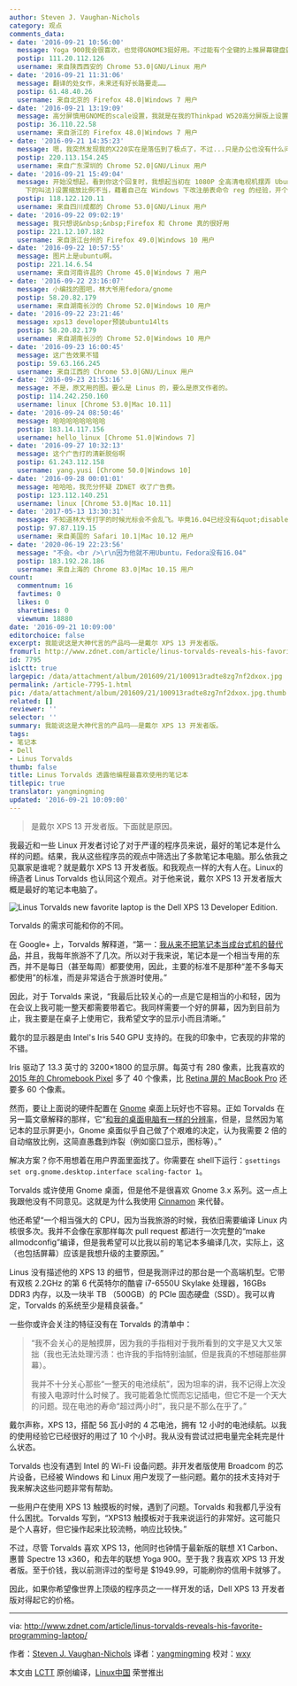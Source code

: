```yaml
---
author: Steven J. Vaughan-Nichols
category: 观点
comments_data:
- date: '2016-09-21 10:56:00'
  message: Yoga 900我会很喜欢，也觉得GNOME3挺好用。不过能有个全键的上推屏幕键盘就更好了。
  postip: 111.20.112.126
  username: 来自陕西西安的 Chrome 53.0|GNU/Linux 用户
- date: '2016-09-21 11:31:06'
  message: 翻译的处女作，未来还有好长路要走……
  postip: 61.48.40.26
  username: 来自北京的 Firefox 48.0|Windows 7 用户
- date: '2016-09-21 13:19:09'
  message: 高分屏慎用GNOME的scale设置，我就是在我的Thinkpad W520高分屏版上设置缩放尺度，结果每次按钮都跑到屏幕外面改不回来了，想尝试的同学，上面那个命令行很救命~
  postip: 36.110.22.58
  username: 来自浙江的 Firefox 48.0|Windows 7 用户
- date: '2016-09-21 14:35:23'
  message: 嗯，我突然发现我的X220实在是落伍到了极点了，不过...只是办公也没有什么问题啊，就这样用吧。
  postip: 220.113.154.245
  username: 来自广东深圳的 Chrome 52.0|GNU/Linux 用户
- date: '2016-09-21 15:49:04'
  message: 开始没想起，看到你这个回复时，我想起当初在 1080P 全高清电视机摆弄 Ubuntu 14.04 时，在控制面板(当然这不是 Ubuntu
    下的叫法)设置缩放比例不当，藉着自己在 Windows 下改注册表命令 reg 的经验，开个 tty，摸索着用 gsettings 把缩放比改回去了。
  postip: 118.122.120.11
  username: 来自四川成都的 Chrome 53.0|GNU/Linux 用户
- date: '2016-09-22 09:02:19'
  message: 我只想说&nbsp;&nbsp;Firefox 和 Chrome 真的很好用
  postip: 221.12.107.182
  username: 来自浙江台州的 Firefox 49.0|Windows 10 用户
- date: '2016-09-22 10:57:55'
  message: 图片上是ubuntu啊。
  postip: 221.14.6.54
  username: 来自河南许昌的 Chrome 45.0|Windows 7 用户
- date: '2016-09-22 23:16:07'
  message: 小编找的图吧，林大爷用fedora/gnome
  postip: 58.20.82.179
  username: 来自湖南长沙的 Chrome 52.0|Windows 10 用户
- date: '2016-09-22 23:21:46'
  message: xps13 developer预装ubuntu14lts
  postip: 58.20.82.179
  username: 来自湖南长沙的 Chrome 52.0|Windows 10 用户
- date: '2016-09-23 16:00:45'
  message: 这广告效果不错
  postip: 59.63.166.245
  username: 来自江西的 Chrome 53.0|GNU/Linux 用户
- date: '2016-09-23 21:53:16'
  message: 不是，原文用的图。要么是 Linus 的，要么是原文作者的。
  postip: 114.242.250.160
  username: linux [Chrome 53.0|Mac 10.11]
- date: '2016-09-24 08:50:46'
  message: 哈哈哈哈哈哈哈哈
  postip: 183.14.117.156
  username: hello_linux [Chrome 51.0|Windows 7]
- date: '2016-09-27 10:32:13'
  message: 这个广告打的清新脱俗啊
  postip: 61.243.112.158
  username: yang.yusi [Chrome 50.0|Windows 10]
- date: '2016-09-28 00:01:01'
  message: 哈哈哈，我充分怀疑 ZDNET 收了广告费。
  postip: 123.112.140.251
  username: linux [Chrome 53.0|Mac 10.11]
- date: '2017-05-13 13:30:31'
  message: 不知道林大爷打字的时候光标会不会乱飞。毕竟16.04已经没有&quot;disable trackpad while typing&quot;选项了。
  postip: 97.87.119.15
  username: 来自美国的 Safari 10.1|Mac 10.12 用户
- date: '2020-06-19 22:23:56'
  message: "不会。<br />\r\n因为他就不用Ubuntu，Fedora没有16.04"
  postip: 183.192.28.186
  username: 来自上海的 Chrome 83.0|Mac 10.15 用户
count:
  commentnum: 16
  favtimes: 0
  likes: 0
  sharetimes: 0
  viewnum: 18880
date: '2016-09-21 10:09:00'
editorchoice: false
excerpt: 我能说这是大神代言的产品吗——是戴尔 XPS 13 开发者版。
fromurl: http://www.zdnet.com/article/linus-torvalds-reveals-his-favorite-programming-laptop/
id: 7795
islctt: true
largepic: /data/attachment/album/201609/21/100913radte8zg7nf2dxox.jpg
permalink: /article-7795-1.html
pic: /data/attachment/album/201609/21/100913radte8zg7nf2dxox.jpg.thumb.jpg
related: []
reviewer: ''
selector: ''
summary: 我能说这是大神代言的产品吗——是戴尔 XPS 13 开发者版。
tags:
- 笔记本
- Dell
- Linus Torvalds
thumb: false
title: Linus Torvalds 透露他编程最喜欢使用的笔记本
titlepic: true
translator: yangmingming
updated: '2016-09-21 10:09:00'
---
```



> 
> 是戴尔 XPS 13 开发者版。下面就是原因。
> 
> 
> 


我最近和一些 Linux 开发者讨论了对于严谨的程序员来说，最好的笔记本是什么样的问题。结果，我从这些程序员的观点中筛选出了多款笔记本电脑。那么依我之见赢家是谁呢？就是戴尔 XPS 13 开发者版。和我观点一样的大有人在。Linux的缔造者 Linus Torvalds 也认同这个观点。对于他来说，戴尔 XPS 13 开发者版大概是最好的笔记本电脑了。


![Linus Torvalds new favorite laptop is the Dell XPS 13 Developer Edition.](/data/attachment/album/201609/21/100913radte8zg7nf2dxox.jpg)


Torvalds 的需求可能和你的不同。


在 Google+ 上，Torvalds 解释道，“第一：[我从来不把笔记本当成台式机的替代品](https://plus.google.com/+LinusTorvalds/posts/VZj8vxXdtfe)，并且，我每年旅游不了几次。所以对于我来说，笔记本是一个相当专用的东西，并不是每日（甚至每周）都要使用，因此，主要的标准不是那种“差不多每天都使用”的标准，而是非常适合于旅游时使用。”


因此，对于 Torvalds 来说，“我最后比较关心的一点是它是相当的小和轻，因为在会议上我可能一整天都需要带着它。我同样需要一个好的屏幕，因为到目前为止，我主要是在桌子上使用它，我希望文字的显示小而且清晰。”


戴尔的显示器是由 Intel's Iris 540 GPU 支持的。在我的印象中，它表现的非常的不错。


Iris 驱动了 13.3 英寸的 3200×1800 的显示屏。每英寸有 280 像素，比我喜欢的 [2015 年的 Chromebook Pixel](http://www.zdnet.com/article/the-best-chromebook-ever-the-chromebook-pixel-2015/) 多了 40 个像素，比 [Retina 屏的 MacBook Pro](http://www.zdnet.com/product/apple-15-inch-macbook-pro-with-retina-display-mid-2015/) 还要多 60 个像素。


然而，要让上面说的硬件配置在 [Gnome](https://www.gnome.org/) 桌面上玩好也不容易。正如 Torvalds 在另一篇文章解释的那样，它“[和我的桌面电脑有一样的分辨率](https://plus.google.com/+LinusTorvalds/posts/d7nfnWSXjfD)，但是，显然因为笔记本的显示屏更小，Gnome 桌面似乎自己做了个艰难的决定，认为我需要 2 倍的自动缩放比例，这简直愚蠢到炸裂（例如窗口显示，图标等）。”


解决方案？你不用想着在用户界面里面找了。你需要在 shell下运行：`gsettings set org.gnome.desktop.interface scaling-factor 1`。


Torvalds 或许使用 Gnome 桌面，但是他不是很喜欢 Gnome 3.x 系列。这一点上我跟他没有不同意见。这就是为什么我使用 [Cinnamon](http://www.zdnet.com/article/how-to-customise-your-linux-desktop-cinnamon/) 来代替。


他还希望“一个相当强大的 CPU，因为当我旅游的时候，我依旧需要编译 Linux 内核很多次。我并不会像在家那样每次 pull request 都进行一次完整的“make allmodconfig”编译，但是我希望可以比我以前的笔记本多编译几次，实际上，这（也包括屏幕）应该是我想升级的主要原因。”


Linus 没有描述他的 XPS 13 的细节，但是我测评过的那台是一个高端机型。它带有双核 2.2GHz 的第 6 代英特尔的酷睿 i7-6550U Skylake 处理器，16GBs DDR3 内存，以及一块半 TB （500GB）的 PCIe 固态硬盘（SSD）。我可以肯定，Torvalds 的系统至少是精良装备。”


一些你或许会关注的特征没有在 Torvalds 的清单中：



> 
> “我不会关心的是触摸屏，因为我的手指相对于我所看到的文字是又大又笨拙（我也无法处理污渍：也许我的手指特别油腻，但是我真的不想碰那些屏幕）。
> 
> 
> 我并不十分关心那些“一整天的电池续航”，因为坦率的讲，我不记得上次没有接入电源时什么时候了。我可能着急忙慌而忘记插电，但它不是一个天大的问题。现在电池的寿命“超过两小时”，我只是不那么在乎了。”
> 
> 
> 


戴尔声称，XPS 13，搭配 56 瓦小时的 4 芯电池，拥有 12 小时的电池续航。以我的使用经验它已经很好的用过了 10 个小时。我从没有尝试过把电量完全耗完是什么状态。


Torvalds 也没有遇到 Intel 的 Wi-Fi 设备问题。非开发者版使用 Broadcom 的芯片设备，已经被 Windows 和 Linux 用户发现了一些问题。戴尔的技术支持对于我来解决这些问题非常有帮助。


一些用户在使用 XPS 13 触摸板的时候，遇到了问题。Torvalds 和我都几乎没有什么困扰。Torvalds 写到，“XPS13 触摸板对于我来说运行的非常好。这可能只是个人喜好，但它操作起来比较流畅，响应比较快。”


不过，尽管 Torvalds 喜欢 XPS 13，他同时也钟情于最新版的联想 X1 Carbon、惠普 Spectre 13 x360，和去年的联想 Yoga 900。至于我？我喜欢 XPS 13 开发者版。至于价钱，我以前测评过的型号是 $1949.99，可能刷你的信用卡就够了。


因此，如果你希望像世界上顶级的程序员之一一样开发的话，Dell XPS 13 开发者版对得起它的价格。




---


via: <http://www.zdnet.com/article/linus-torvalds-reveals-his-favorite-programming-laptop/>


作者：[Steven J. Vaughan-Nichols](http://www.zdnet.com/meet-the-team/us/steven-j-vaughan-nichols/)  译者：[yangmingming](https://github.com/yangmingming) 校对：[wxy](https://github.com/wxy)


本文由 [LCTT](https://github.com/LCTT/TranslateProject) 原创编译，[Linux中国](https://linux.cn/) 荣誉推出